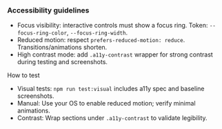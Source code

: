 ### Accessibility guidelines

- Focus visibility: interactive controls must show a focus ring. Token: `--focus-ring-color`, `--focus-ring-width`.
- Reduced motion: respect `prefers-reduced-motion: reduce`. Transitions/animations shorten.
- High contrast mode: add `.a11y-contrast` wrapper for strong contrast during testing and screenshots.

How to test
- Visual tests: `npm run test:visual` includes a11y spec and baseline screenshots.
- Manual: Use your OS to enable reduced motion; verify minimal animations.
- Contrast: Wrap sections under `.a11y-contrast` to validate legibility.